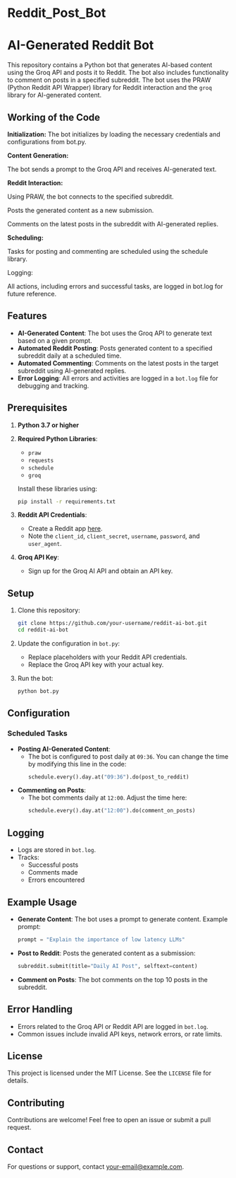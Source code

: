 # Reddit_Post_Bot

# AI-Generated Reddit Bot

This repository contains a Python bot that generates AI-based content using the Groq API and posts it to Reddit. The bot also includes functionality to comment on posts in a specified subreddit. The bot uses the PRAW (Python Reddit API Wrapper) library for Reddit interaction and the `groq` library for AI-generated content.

## Working of the Code

**Initialization:** The bot initializes by loading the necessary credentials and configurations from bot.py.

**Content Generation:**

The bot sends a prompt to the Groq API and receives AI-generated text.

**Reddit Interaction:**

Using PRAW, the bot connects to the specified subreddit.

Posts the generated content as a new submission.

Comments on the latest posts in the subreddit with AI-generated replies.

**Scheduling:**

Tasks for posting and commenting are scheduled using the schedule library.

Logging:

All actions, including errors and successful tasks, are logged in bot.log for future reference.

## Features

- **AI-Generated Content**: The bot uses the Groq API to generate text based on a given prompt.
- **Automated Reddit Posting**: Posts generated content to a specified subreddit daily at a scheduled time.
- **Automated Commenting**: Comments on the latest posts in the target subreddit using AI-generated replies.
- **Error Logging**: All errors and activities are logged in a `bot.log` file for debugging and tracking.

## Prerequisites

1. **Python 3.7 or higher**
2. **Required Python Libraries**:
   - `praw`
   - `requests`
   - `schedule`
   - `groq`

   Install these libraries using:
   ```bash
   pip install -r requirements.txt
   ```
3. **Reddit API Credentials**:
   - Create a Reddit app [here](https://www.reddit.com/prefs/apps).
   - Note the `client_id`, `client_secret`, `username`, `password`, and `user_agent`.
4. **Groq API Key**:
   - Sign up for the Groq AI API and obtain an API key.

## Setup

1. Clone this repository:
   ```bash
   git clone https://github.com/your-username/reddit-ai-bot.git
   cd reddit-ai-bot
   ```

2. Update the configuration in `bot.py`:
   - Replace placeholders with your Reddit API credentials.
   - Replace the Groq API key with your actual key.

3. Run the bot:
   ```bash
   python bot.py
   ```

## Configuration

### Scheduled Tasks
- **Posting AI-Generated Content**:
  - The bot is configured to post daily at `09:36`. You can change the time by modifying this line in the code:
    ```python
    schedule.every().day.at("09:36").do(post_to_reddit)
    ```
- **Commenting on Posts**:
  - The bot comments daily at `12:00`. Adjust the time here:
    ```python
    schedule.every().day.at("12:00").do(comment_on_posts)
    ```

## Logging
- Logs are stored in `bot.log`.
- Tracks:
  - Successful posts
  - Comments made
  - Errors encountered

## Example Usage

- **Generate Content**:
  The bot uses a prompt to generate content. Example prompt:
  ```python
  prompt = "Explain the importance of low latency LLMs"
  ```

- **Post to Reddit**:
  Posts the generated content as a submission:
  ```python
  subreddit.submit(title="Daily AI Post", selftext=content)
  ```

- **Comment on Posts**:
  The bot comments on the top 10 posts in the subreddit.

## Error Handling
- Errors related to the Groq API or Reddit API are logged in `bot.log`.
- Common issues include invalid API keys, network errors, or rate limits.

## License
This project is licensed under the MIT License. See the `LICENSE` file for details.

## Contributing
Contributions are welcome! Feel free to open an issue or submit a pull request.

## Contact
For questions or support, contact [your-email@example.com](mailto:your-email@example.com).

